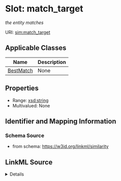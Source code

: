 # Slot: match_target
_the entity matches_


URI: [sim:match_target](https://w3id.org/linkml/similarity/match_target)



<!-- no inheritance hierarchy -->




## Applicable Classes

| Name | Description |
| --- | --- |
[BestMatch](BestMatch.md) | None






## Properties

* Range: [xsd:string](http://www.w3.org/2001/XMLSchema#string)
* Multivalued: None







## Identifier and Mapping Information







### Schema Source


* from schema: https://w3id.org/linkml/similarity




## LinkML Source

<details>
```yaml
name: match_target
description: the entity matches
from_schema: https://w3id.org/linkml/similarity
rank: 1000
alias: match_target
owner: BestMatch
domain_of:
- BestMatch
range: string

```
</details>